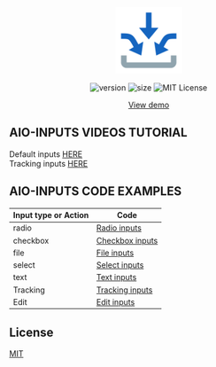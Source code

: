 <br />
<div align="center">
<a href="https://github.com/klm-lab/store/#readme" target="_blank">
     <img src="../assets/icon.svg" alt="icon" width="120" height="120">

</a>

![version][version-shield]
![size][size-shield]
![MIT License][license-shield]

<div>
<a align="center" href="https://codesandbox.io/s/inputs-demo-28ztx4" target="_blank">View demo</a>
</div>
</div>

## AIO-INPUTS VIDEOS TUTORIAL
Default inputs [HERE][tracking-link]<br>
Tracking inputs [HERE][no-tracking-link]

## AIO-INPUTS CODE EXAMPLES

| Input type or Action | Code                                   |
|----------------------|----------------------------------------|
| radio                | [Radio inputs][radio-link]             |
| checkbox             | [Checkbox inputs][checkbox-link]       |
| file                 | [File inputs][file-link]               |
| select               | [Select inputs][select-link]           |
| text                 | [Text inputs][text-link]               |
| Tracking             | [Tracking inputs][tracking-input-link] |
| Edit                 | [Edit inputs][edit-link]               |

## License

[MIT][license-url]


[size-shield]: https://img.shields.io/bundlephobia/minzip/aio-inputs/2.0.6?style=for-the-badge

[license-shield]: https://img.shields.io/github/license/klm-lab/inputs?style=for-the-badge

[version-shield]: https://img.shields.io/npm/v/aio-inputs?style=for-the-badge

[radio-link]: https://github.com/klm-lab/inputs/blob/dev/examples/radio.tsx
[checkbox-link]: https://github.com/klm-lab/inputs/blob/dev/examples/checkbox.tsx
[file-link]: https://github.com/klm-lab/inputs/blob/dev/examples/file.tsx
[select-link]: https://github.com/klm-lab/inputs/blob/dev/examples/select.tsx
[text-link]: https://github.com/klm-lab/inputs/blob/dev/examples/text.tsx
[tracking-input-link]: https://github.com/klm-lab/inputs/blob/dev/examples/tracking.tsx
[edit-link]: https://github.com/klm-lab/inputs/blob/dev/examples/edit.tsx
[tracking-link]: https://github.com/klm-lab/inputs/tree/dev/examples#readme
[no-tracking-link]: https://github.com/klm-lab/inputs/tree/dev/examples#readme



[license-url]: https://choosealicense.com/licenses/mit/
